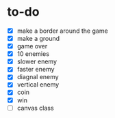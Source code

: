 to-do
===

- [x] make a border around the game
- [x] make a ground
- [x] game over
- [x] 10 enemies
- [x] slower enemy
- [x] faster enemy
- [x] diagnal enemy
- [x] vertical enemy
- [x] coin
- [x] win
- [ ] canvas class